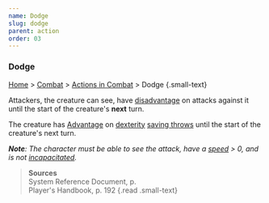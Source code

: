 ```yaml
---
name: Dodge
slug: dodge
parent: action
order: 03
---
```

### Dodge
[Home](dm-operations-center) > [Combat](combat) > [Actions in Combat](actions-in-combat) > Dodge {.small-text}

Attackers, the creature can see, have [disadvantage](advantage-and-disadvantage) on attacks against it until the start of the creature's **next** turn.

The creature has [Advantage](advantage-and-disadvantage) on [dexterity](dexterity) [saving throws](saving-throw) until the start of the creature's next turn.

***Note**: The character must be able to see the attack, have a [speed](speed) > 0, and is not [incapacitated](incapacitated).*

> **Sources** <br/>
> System Reference Document, p. <br/>
> Player's Handbook, p. 192
{.read .small-text}